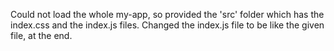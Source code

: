 Could not load the whole my-app, so provided the 'src' folder which has the index.css and 
the index.js files. Changed the index.js file to be like the given file, at the end.
